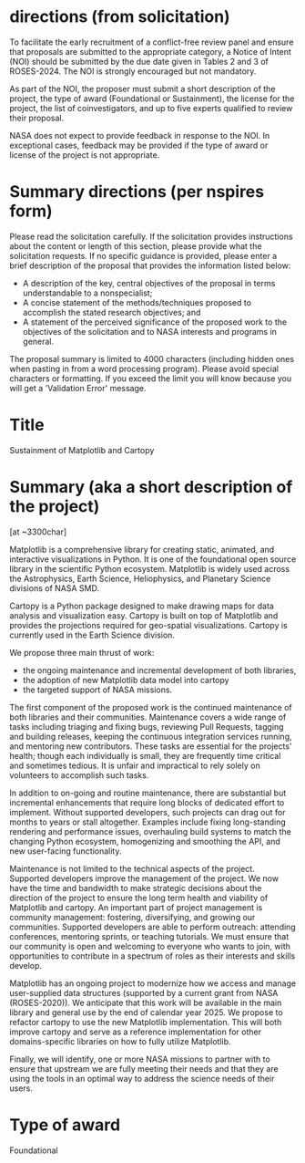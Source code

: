 # directions (from solicitation)

To facilitate the early recruitment of a conflict-free review panel and ensure
that proposals are submitted to the appropriate category, a Notice of Intent
(NOI) should be submitted by the due date given in Tables 2 and 3 of
ROSES-2024. The NOI is strongly encouraged but not mandatory.

As part of the NOI, the proposer must submit a short description of the
project, the type of award (Foundational or Sustainment), the license for the
project, the list of coinvestigators, and up to five experts qualified to
review their proposal.

NASA does not expect to provide feedback in response to the NOI. In exceptional
cases, feedback may be provided if the type of award or license of the project
is not appropriate.

# Summary directions (per nspires form)

Please read the solicitation carefully. If the solicitation provides
instructions about the content or length of this section, please provide what
the solicitation requests. If no specific guidance is provided, please enter a
brief description of the proposal that provides the information listed below:

- A description of the key, central objectives of the proposal in terms
  understandable to a nonspecialist;
- A concise statement of the methods/techniques proposed to accomplish the
  stated research objectives; and
- A statement of the perceived significance of the proposed work to the
  objectives of the solicitation and to NASA interests and programs in general.

The proposal summary is limited to 4000 characters (including hidden ones when
pasting in from a word processing program). Please avoid special characters or
formatting. If you exceed the limit you will know because you will get a
'Validation Error' message.


# Title

Sustainment of Matplotlib and Cartopy


# Summary (aka a short description of the project)

[at ~3300char]

Matplotlib is a comprehensive library for creating static, animated, and
interactive visualizations in Python.  It is one of the foundational open
source library in the scientific Python ecosystem.  Matplotlib is widely used
across the Astrophysics, Earth Science, Heliophysics, and Planetary Science
divisions of NASA SMD.

Cartopy is a Python package designed to make drawing maps for data analysis and
visualization easy.  Cartopy is built on top of Matplotlib and provides the
projections required for geo-spatial visualizations.  Cartopy is currently used
in the Earth Science division.

We propose three main thrust of work:

 - the ongoing maintenance and incremental development of both libraries,
 - the adoption of new Matplotlib data model into cartopy
 - the targeted support of NASA missions.


The first component of the proposed work is the continued maintenance of both
libraries and their communities.  Maintenance covers a wide range of tasks
including triaging and fixing bugs, reviewing Pull Requests, tagging and
building releases, keeping the continuous integration services running, and
mentoring new contributors.  These tasks are essential for the projects'
health; though each individually is small, they are frequently time critical
and sometimes tedious.  It is unfair and impractical to rely solely on
volunteers to accomplish such tasks.

In addition to on-going and routine maintenance, there are substantial but
incremental enhancements that require long blocks of dedicated effort to
implement.  Without supported developers, such projects can drag out for months
to years or stall altogether.  Examples include fixing long-standing rendering
and performance issues, overhauling build systems to match the changing Python
ecosystem, homogenizing and smoothing the API, and new user-facing
functionality.

Maintenance is not limited to the technical aspects of the project.  Supported
developers improve the management of the project.  We now have the time and
bandwidth to make strategic decisions about the direction of the project to
ensure the long term health and viability of Matplotlib and cartopy.  An
important part of project management is community management: fostering,
diversifying, and growing our communities.  Supported developers are able to
perform outreach: attending conferences, mentoring sprints, or teaching
tutorials.  We must ensure that our community is open and welcoming to everyone
who wants to join, with opportunities to contribute in a spectrum of roles as
their interests and skills develop.

Matplotlib has an ongoing project to modernize how we access and manage
user-supplied data structures (supported by a current grant from NASA
(ROSES-2020)).  We anticipate that this work will be available in the main
library and general use by the end of calendar year 2025.  We propose to
refactor cartopy to use the new Matplotlib implementation.  This will both
improve cartopy and serve as a reference implementation for other
domains-specific libraries on how to fully utilize Matplotlib.

Finally, we will identify, one or more NASA missions to partner with to ensure
that upstream we are fully meeting their needs and that they are using the
tools in an optimal way to address the science needs of their users.

# Type of award

Foundational
